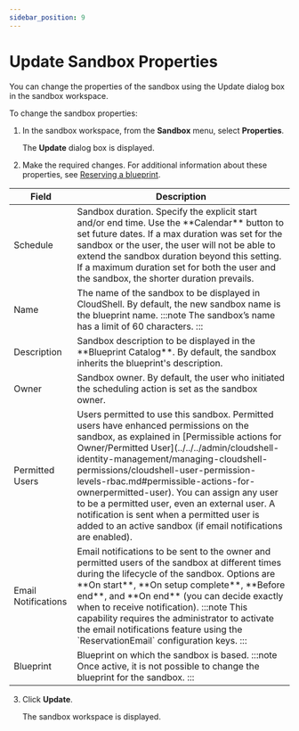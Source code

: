```yaml
---
sidebar_position: 9
---
```


# Update Sandbox Properties

You can change the properties of the sandbox using the Update dialog box in the sandbox workspace.

To change the sandbox properties:

1. In the sandbox workspace, from the **Sandbox** menu, select **Properties**.
    
    The **Update** dialog box is displayed.
    
2. Make the required changes. For additional information about these properties, see [Reserving a blueprint](../creating-sandboxes.md#reserving-a-blueprint).

<table>
    <thead>
        <tr>
        <th>Field</th>
        <th>Description</th>
        </tr>
    </thead>
    <tbody>
        <tr>
            <td>Schedule</td>
            <td>
            Sandbox duration. Specify the explicit start and/or end time. Use the **Calendar** button to set future dates. If a max duration was set for the sandbox or the user, the user will not be able to extend the sandbox duration beyond this setting. If a maximum duration set for both the user and the sandbox, the shorter duration prevails.
            </td>
        </tr>
        <tr>
            <td>Name</td>
            <td>
            The name of the sandbox to be displayed in CloudShell. By default, the new sandbox name is the blueprint name.
:::note
The sandbox’s name has a limit of 60 characters.
:::
            </td>
        </tr>
        <tr>
            <td>Description</td>
            <td>Sandbox description to be displayed in the **Blueprint Catalog**. By default, the sandbox inherits the blueprint's description.</td>
        </tr>
        <tr>
            <td>Owner</td>
            <td>
            Sandbox owner. By default, the user who initiated the scheduling action is set as the sandbox owner.
            </td>
        </tr>
        <tr>
            <td>Permitted Users</td>
            <td>
            Users permitted to use this sandbox. Permitted users have enhanced permissions on the sandbox, as explained in [Permissible actions for Owner/Permitted User](../../../admin/cloudshell-identity-management/managing-cloudshell-permissions/cloudshell-user-permission-levels-rbac.md#permissible-actions-for-ownerpermitted-user). You can assign any user to be a permitted user, even an external user. A notification is sent when a permitted user is added to an active sandbox (if email notifications are enabled).
            </td>
        </tr>
        <tr>
            <td>Email Notifications</td>
            <td>
            Email notifications to be sent to the owner and permitted users of the sandbox at different times during the lifecycle of the sandbox. Options are **On start**, **On setup complete**, **Before end**, and **On end** (you can decide exactly when to receive notification).
:::note
This capability requires the administrator to activate the email notifications feature using the `ReservationEmail` configuration keys.
:::
            </td>
        </tr>
        <tr>
            <td>Blueprint</td>
            <td>
            Blueprint on which the sandbox is based.
:::note
Once active, it is not possible to change the blueprint for the sandbox.
:::
            </td>
        </tr>
    </tbody>
</table>

3. Click **Update**.
    
   The sandbox workspace is displayed.